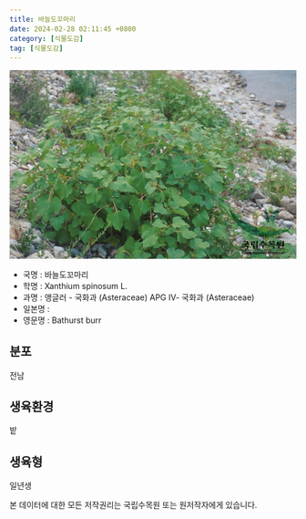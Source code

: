 ```yaml
---
title: 바늘도꼬마리
date: 2024-02-28 02:11:45 +0800
category: [식물도감]
tag: [식물도감]
---
```




![바늘도꼬마리](/assets/img/fileUpload/plants/basic/Compositae/Xanthium/2944/2944_1_th2.jpg)
- 국명 : 바늘도꼬마리
- 학명 : Xanthium spinosum L.
- 과명 : 앵글러 - 국화과 (Asteraceae) APG Ⅳ- 국화과 (Asteraceae)
- 일본명 : 
- 영문명 : Bathurst burr


## 분포
전남  
## 생육환경
밭
## 생육형
일년생 






본 데이터에 대한 모든 저작권리는 국립수목원 또는 원저작자에게 있습니다.
